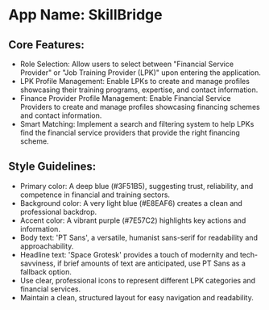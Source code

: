 # **App Name**: SkillBridge

## Core Features:

- Role Selection: Allow users to select between "Financial Service Provider" or "Job Training Provider (LPK)" upon entering the application.
- LPK Profile Management: Enable LPKs to create and manage profiles showcasing their training programs, expertise, and contact information.
- Finance Provider Profile Management: Enable Financial Service Providers to create and manage profiles showcasing financing schemes and contact information.
- Smart Matching: Implement a search and filtering system to help LPKs find the financial service providers that provide the right financing scheme.

## Style Guidelines:

- Primary color: A deep blue (#3F51B5), suggesting trust, reliability, and competence in financial and training sectors.
- Background color: A very light blue (#E8EAF6) creates a clean and professional backdrop.
- Accent color: A vibrant purple (#7E57C2) highlights key actions and information.
- Body text: 'PT Sans', a versatile, humanist sans-serif for readability and approachability.
- Headline text: 'Space Grotesk' provides a touch of modernity and tech-savviness, if brief amounts of text are anticipated, use PT Sans as a fallback option.
- Use clear, professional icons to represent different LPK categories and financial services.
- Maintain a clean, structured layout for easy navigation and readability.
